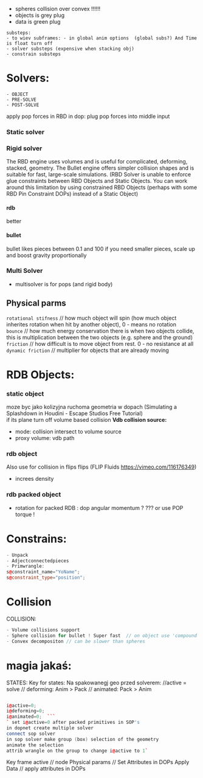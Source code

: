 - spheres collision over convex !!!!!!
- objects is grey plug
- data is green plug

```
substeps: 
- to wiev subframes: - in global anim options  (global subs?) And Time is float turn off
- solver substeps (expensive when stacking obj)
- constrain substeps
```

# Solvers:   

```
- OBJECT
- PRE-SOLVE
- POST-SOLVE
```
apply pop forces in RBD in dop: plug pop forces into middle input  
### Static solver  

### Rigid solver 
The RBD engine uses volumes and is useful for complicated, deforming, stacked, geometry. The Bullet engine offers simpler collision shapes and is suitable for fast, large-scale simulations.
(RBD Solver is unable to enforce glue constraints between RBD Objects and Static Objects. You can work around this limitation by using constrained RBD Objects (perhaps with some RBD Pin Constraint DOPs) instead of a Static Object)
#### rdb   
better  
#### bullet
bullet likes pieces between 0.1 and 100 if you need smaller pieces, scale up and boost gravity proportionally  

### Multi Solver  
- multisolver is for pops (and rigid body)  






## Physical parms
`rotational stifness` // how much object will spin (how much object inherites rotation when hit by another object), 0 - means no rotation  
`bounce` // how much energy conservation there is when two objects collide, this is multiplication between the two objects (e.g. sphere and the ground)  
`friction` // how difficult is to move object from rest. 0 - no resistance at all  
`dynamic friction` // multiplier for objects that are already moving  


# RDB Objects:  

### static object 
moze byc jako kolizyjna ruchoma geometria w dopach (Simulating a Splashdown in Houdini - Escape Studios Free Tutorial)  
if its plane turn off volume based collision
**Vdb collision source:**
- mode: collision intersect to volume source 
- proxy volume: vdb path

### rdb object  
Also use for collision in flips  flips  (FLIP Fluids https://vimeo.com/116176349)
- increes density 


### rdb packed object  
- rotation for packed RDB :  dop angular momentum ? ??? or use POP torque !

# Constrains:

```cpp
- Unpack
- Adjectconnectedpieces 
- Primwrangle:
s@constraint_name="YoName";
s@constraint_type="position";

```
# Collision

COLLISION:
```cpp
- Volume collisions support
- Sphere collision for bullet ! Super fast  // on object use 'compound' collision  /// + BAKE ODE in SOP 
- Convex decompositon // can be slower than spheres
```

#  magia jakaś: 

STATES:  Key for states: Na spakowanegj geo przed solverem: //active = solve //  deforming: Anim > Pack  // animated: Pack > Anim  
```cpp

i@active=0;  
i@deforming=0; 
i@animated=0;  ```
` set i@active=0 after packed primitives in SOP's
in dopnet create multiple solver
connect sop solver
in sop solver make group (box) selection of the geometry
animate the selection
attrib wrangle on the group to change i@active to 1`
```
Key frame active  // node
Physical params  // Set Attributes in DOPs
Apply Data  // apply attributes in DOPs
```

